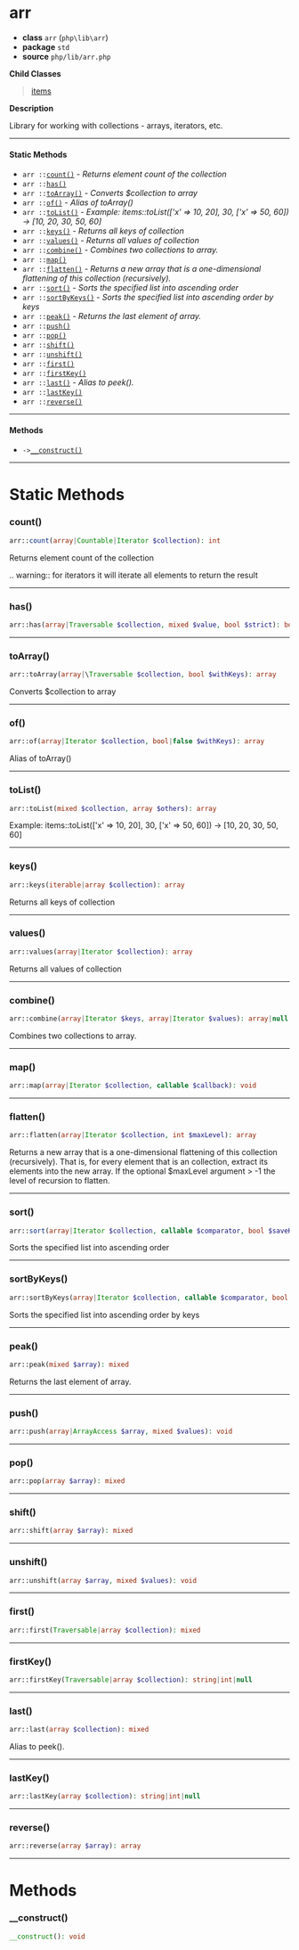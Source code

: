 # arr

- **class** `arr` (`php\lib\arr`)
- **package** `std`
- **source** `php/lib/arr.php`

**Child Classes**

> [items](https://github.com/jphp-compiler/jphp/blob/master/jphp-runtime/api-docs/classes/php/lib/items.md)

**Description**

Library for working with collections - arrays, iterators, etc.

---

#### Static Methods

- `arr ::`[`count()`](#method-count) - _Returns element count of the collection_
- `arr ::`[`has()`](#method-has)
- `arr ::`[`toArray()`](#method-toarray) - _Converts $collection to array_
- `arr ::`[`of()`](#method-of) - _Alias of toArray()_
- `arr ::`[`toList()`](#method-tolist) - _Example: items::toList(['x' => 10, 20], 30, ['x' => 50, 60]) -> [10, 20, 30, 50, 60]_
- `arr ::`[`keys()`](#method-keys) - _Returns all keys of collection_
- `arr ::`[`values()`](#method-values) - _Returns all values of collection_
- `arr ::`[`combine()`](#method-combine) - _Combines two collections to array._
- `arr ::`[`map()`](#method-map)
- `arr ::`[`flatten()`](#method-flatten) - _Returns a new array that is a one-dimensional flattening of this collection (recursively)._
- `arr ::`[`sort()`](#method-sort) - _Sorts the specified list into ascending order_
- `arr ::`[`sortByKeys()`](#method-sortbykeys) - _Sorts the specified list into ascending order by keys_
- `arr ::`[`peak()`](#method-peak) - _Returns the last element of array._
- `arr ::`[`push()`](#method-push)
- `arr ::`[`pop()`](#method-pop)
- `arr ::`[`shift()`](#method-shift)
- `arr ::`[`unshift()`](#method-unshift)
- `arr ::`[`first()`](#method-first)
- `arr ::`[`firstKey()`](#method-firstkey)
- `arr ::`[`last()`](#method-last) - _Alias to peek()._
- `arr ::`[`lastKey()`](#method-lastkey)
- `arr ::`[`reverse()`](#method-reverse)

---

#### Methods

- `->`[`__construct()`](#method-__construct)

---
# Static Methods

<a name="method-count"></a>

### count()
```php
arr::count(array|Countable|Iterator $collection): int
```
Returns element count of the collection

.. warning:: for iterators it will iterate all elements to return the result


---

<a name="method-has"></a>

### has()
```php
arr::has(array|Traversable $collection, mixed $value, bool $strict): bool
```

---

<a name="method-toarray"></a>

### toArray()
```php
arr::toArray(array|\Traversable $collection, bool $withKeys): array
```
Converts $collection to array

---

<a name="method-of"></a>

### of()
```php
arr::of(array|Iterator $collection, bool|false $withKeys): array
```
Alias of toArray()

---

<a name="method-tolist"></a>

### toList()
```php
arr::toList(mixed $collection, array $others): array
```
Example: items::toList(['x' => 10, 20], 30, ['x' => 50, 60]) -> [10, 20, 30, 50, 60]

---

<a name="method-keys"></a>

### keys()
```php
arr::keys(iterable|array $collection): array
```
Returns all keys of collection

---

<a name="method-values"></a>

### values()
```php
arr::values(array|Iterator $collection): array
```
Returns all values of collection

---

<a name="method-combine"></a>

### combine()
```php
arr::combine(array|Iterator $keys, array|Iterator $values): array|null
```
Combines two collections to array.

---

<a name="method-map"></a>

### map()
```php
arr::map(array|Iterator $collection, callable $callback): void
```

---

<a name="method-flatten"></a>

### flatten()
```php
arr::flatten(array|Iterator $collection, int $maxLevel): array
```
Returns a new array that is a one-dimensional flattening of this collection (recursively).
That is, for every element that is an collection, extract its elements into the new array.
If the optional $maxLevel argument > -1 the level of recursion to flatten.

---

<a name="method-sort"></a>

### sort()
```php
arr::sort(array|Iterator $collection, callable $comparator, bool $saveKeys): array
```
Sorts the specified list into ascending order

---

<a name="method-sortbykeys"></a>

### sortByKeys()
```php
arr::sortByKeys(array|Iterator $collection, callable $comparator, bool $saveKeys): array
```
Sorts the specified list into ascending order by keys

---

<a name="method-peak"></a>

### peak()
```php
arr::peak(mixed $array): mixed
```
Returns the last element of array.

---

<a name="method-push"></a>

### push()
```php
arr::push(array|ArrayAccess $array, mixed $values): void
```

---

<a name="method-pop"></a>

### pop()
```php
arr::pop(array $array): mixed
```

---

<a name="method-shift"></a>

### shift()
```php
arr::shift(array $array): mixed
```

---

<a name="method-unshift"></a>

### unshift()
```php
arr::unshift(array $array, mixed $values): void
```

---

<a name="method-first"></a>

### first()
```php
arr::first(Traversable|array $collection): mixed
```

---

<a name="method-firstkey"></a>

### firstKey()
```php
arr::firstKey(Traversable|array $collection): string|int|null
```

---

<a name="method-last"></a>

### last()
```php
arr::last(array $collection): mixed
```
Alias to peek().

---

<a name="method-lastkey"></a>

### lastKey()
```php
arr::lastKey(array $collection): string|int|null
```

---

<a name="method-reverse"></a>

### reverse()
```php
arr::reverse(array $array): array
```

---
# Methods

<a name="method-__construct"></a>

### __construct()
```php
__construct(): void
```